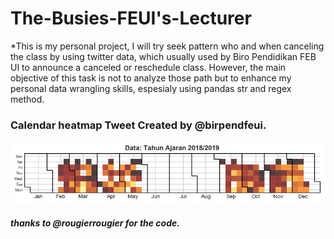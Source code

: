 The-Busies-FEUI's-Lecturer
==========================

\*This is my personal project, I will try seek pattern who and when canceling
the class by using twitter data, which usually used by Biro Pendidikan FEB UI to
announce a canceled or reschedule class. However, the main objective of this
task is not to analyze those path but to enhance my personal data wrangling
skills, espesialy using pandas str and regex method.

### Calendar heatmap **Tweet Created** by @birpendfeui.
![](tweet%20birpend%20heatmap.png)

##### thanks to @rougierrougier for the code.
